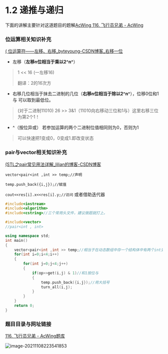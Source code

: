 # 1.2 递推与递归

下面的讲解主要针对这道题目的题解[AcWing 116. 飞行员兄弟 - AcWing](https://www.acwing.com/activity/content/code/content/160005/)

### 位运算相关知识补充

[( 位运算符——左移、右移_byteyoung-CSDN博客_右移一位](https://blog.csdn.net/qq_40126686/article/details/107491221?spm=1001.2101.3001.6661.1&utm_medium=distribute.pc_relevant_t0.none-task-blog-2~default~CTRLIST~default-1.no_search_link&depth_1-utm_source=distribute.pc_relevant_t0.none-task-blog-2~default~CTRLIST~default-1.no_search_link)

- 左移（**左移n位相当于乘以2^n^**）

> 1 << 16 (一左移16)
>
> 翻译：2的16次方

- 右移几位相当于抹去二进制的几位（**右移n位相当于除以2^n^**），位移0位和1与 可以取到最低位。

> (对于二进制11010) 26 >> 3&1（11010向右移动三位和1与）这里右移三位为第2个1！

- ^（按位异或）
  若参加运算的两个二进制位值相同则为0，否则为1

> 可以快速把1变成0，0变成1.即改变状态

### pair与vector相关知识补充

[(STL之pair常见用法详解_lilian的博客-CSDN博客](https://blog.csdn.net/qq_41140987/article/details/106120500?utm_medium=distribute.pc_relevant.none-task-blog-2~default~baidujs_baidulandingword~default-0.no_search_link&spm=1001.2101.3001.4242.1)

`vector<pair<int ,int >> temp;//声明`

`temp.push_back({i,j});//赋值`

`cout<<res[i].x<<res[i].y;//访问` 或者借助迭代器

```cpp
#include<iostream>
#include<algorithm>
#include<cstring>//三个常用头文件，建议做题就打上。

#include<vector>
//pair<int , int>

using namespace std;
int main()
{
    vector<pair<int ,int >> temp;//相当于在动态数组中存一个结构体中有两个int变量。
    for(int i=0;i<4;i++)
    {
        for(int j=0;j<4;j++)
        {
            if(op>>get(i,j) & 1)//和1按位与
            {
                temp.push_back({i,j});//用大括号
                turn_all(i,j);
            }
        }
    }
    return 0;
}
```



### 题目目录与网址链接

[116. 飞行员兄弟 - AcWing题库](https://www.acwing.com/problem/content/118/)



![image-20211108223541853](https://gitee.com/youwozimei/picture-bed/raw/master/picture/image-20211108223541853.png)

